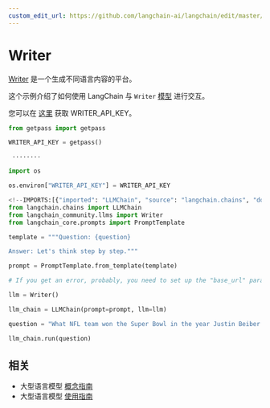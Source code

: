 ```yaml
---
custom_edit_url: https://github.com/langchain-ai/langchain/edit/master/docs/docs/integrations/llms/writer.ipynb
---
```

# Writer

[Writer](https://writer.com/) 是一个生成不同语言内容的平台。

这个示例介绍了如何使用 LangChain 与 `Writer` [模型](https://dev.writer.com/docs/models) 进行交互。

您可以在 [这里](https://dev.writer.com/docs) 获取 WRITER_API_KEY。


```python
from getpass import getpass

WRITER_API_KEY = getpass()
```
```output
 ········
```

```python
import os

os.environ["WRITER_API_KEY"] = WRITER_API_KEY
```


```python
<!--IMPORTS:[{"imported": "LLMChain", "source": "langchain.chains", "docs": "https://python.langchain.com/api_reference/langchain/chains/langchain.chains.llm.LLMChain.html", "title": "Writer"}, {"imported": "Writer", "source": "langchain_community.llms", "docs": "https://python.langchain.com/api_reference/community/llms/langchain_community.llms.writer.Writer.html", "title": "Writer"}, {"imported": "PromptTemplate", "source": "langchain_core.prompts", "docs": "https://python.langchain.com/api_reference/core/prompts/langchain_core.prompts.prompt.PromptTemplate.html", "title": "Writer"}]-->
from langchain.chains import LLMChain
from langchain_community.llms import Writer
from langchain_core.prompts import PromptTemplate
```


```python
template = """Question: {question}

Answer: Let's think step by step."""

prompt = PromptTemplate.from_template(template)
```


```python
# If you get an error, probably, you need to set up the "base_url" parameter that can be taken from the error log.

llm = Writer()
```


```python
llm_chain = LLMChain(prompt=prompt, llm=llm)
```


```python
question = "What NFL team won the Super Bowl in the year Justin Beiber was born?"

llm_chain.run(question)
```


## 相关

- 大型语言模型 [概念指南](/docs/concepts/#llms)
- 大型语言模型 [使用指南](/docs/how_to/#llms)
